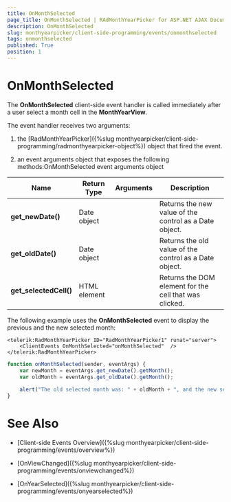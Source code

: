 ```yaml
---
title: OnMonthSelected
page_title: OnMonthSelected | RAdMonthYearPicker for ASP.NET AJAX Documentation
description: OnMonthSelected
slug: monthyearpicker/client-side-programming/events/onmonthselected
tags: onmonthselected
published: True
position: 1
---
```


# OnMonthSelected


The **OnMonthSelected** client-side event handler is called immediately after a user select a month cell in the **MonthYearView**.

The event handler receives two arguments:

1. the [RadMonthYearPicker]({%slug monthyearpicker/client-side-programming/radmonthyearpicker-object%}) object that fired the event.

1. an event arguments object that exposes the following methods:OnMonthSelected event arguments object


| Name | Return Type | Arguments | Description |
| ------ | ------ | ------ | ------ |
| **get_newDate()** |Date object||Returns the new value of the control as a Date object.|
| **get_oldDate()** |Date object||Returns the old value of the control as a Date object.|
| **get_selectedCell()** |HTML element||Returns the DOM element for the cell that was clicked.|

The following example uses the **OnMonthSelected** event to display the previous and the new selected month:

````ASPNET
<telerik:RadMonthYearPicker ID="RadMonthYearPicker1" runat="server">
    <ClientEvents OnMonthSelected="onMonthSelected"  />
</telerik:RadMonthYearPicker>	
````
````JavaScript
function onMonthSelected(sender, eventArgs) {
	var newMonth = eventArgs.get_newDate().getMonth();
	var oldMonth = eventArgs.get_oldDate().getMonth();
	
	alert("The old selected month was: " + oldMonth + ", and the new selected month is: " + newMonth);
}
````


# See Also

 * [Client-side Events Overview]({%slug monthyearpicker/client-side-programming/events/overview%})

 * [OnViewChanged]({%slug monthyearpicker/client-side-programming/events/onviewchanged%})

 * [OnYearSelected]({%slug monthyearpicker/client-side-programming/events/onyearselected%})
